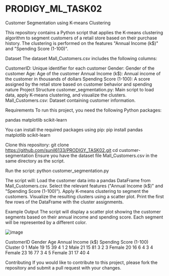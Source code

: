 # PRODIGY_ML_TASK02


Customer Segmentation using K-means Clustering

This repository contains a Python script that applies the K-means clustering algorithm to segment customers of a retail store based on their purchase history. The clustering is performed on the features "Annual Income (k$)" and "Spending Score (1-100)".

Dataset
The dataset Mall_Customers.csv includes the following columns:

CustomerID: Unique identifier for each customer
Gender: Gender of the customer
Age: Age of the customer
Annual Income (k$): Annual income of the customer in thousands of dollars
Spending Score (1-100): A score assigned by the retail store based on customer behavior and spending nature
Project Structure
customer_segmentation.py: Main script to load data, apply K-means clustering, and visualize the clusters.
Mall_Customers.csv: Dataset containing customer information.

Requirements
To run this project, you need the following Python packages:

pandas
matplotlib
scikit-learn

You can install the required packages using pip:
pip install pandas matplotlib scikit-learn

Clone this repository:
git clone https://github.com/sunil6133/PRODIGY_TASK02.git
cd customer-segmentation
Ensure you have the dataset file Mall_Customers.csv in the same directory as the script.

Run the script:
python customer_segmentation.py

The script will:
Load the customer data into a pandas DataFrame from Mall_Customers.csv.
Select the relevant features ("Annual Income (k$)" and "Spending Score (1-100)").
Apply K-means clustering to segment the customers.
Visualize the resulting clusters using a scatter plot.
Print the first few rows of the DataFrame with the cluster assignments.

Example Output
The script will display a scatter plot showing the customer segments based on their annual income and spending score. Each segment will be represented by a different color.

 ![image](https://github.com/SaiSamhitha06/PRODIGY_ML_TASK02/assets/163017954/763e2872-f53c-4675-bae3-e8653d3cea28)
 
   CustomerID  Gender  Age  Annual Income (k$)  Spending Score (1-100)  Cluster
0           1    Male   19                  15                      39        4
1           2    Male   21                  15                      81        3
2           3  Female   20                  16                       6        4
3           4  Female   23                  16                      77        3
4           5  Female   31                  17                      40        4


Contributing
If you would like to contribute to this project, please fork the repository and submit a pull request with your changes.
